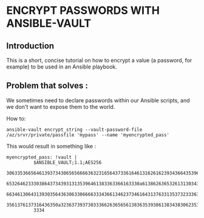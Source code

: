 ENCRYPT PASSWORDS WITH ANSIBLE-VAULT
==========================
Introduction
-----------
This is a short, concise tutorial on how to encrypt a value (a password, for example) to be used in an Ansible playbook. 

Problem that solves :
------------
We sometimes need to declare passwords within our Ansible scripts, and we don't want to expose them to the world.

How to:
```
ansible-vault encrypt_string --vault-password-file /az/srvr/private/passfile 'mypass' --name 'myencrypted_pass'
```

This would result in something like :
```
myencrypted_pass: !vault |
          $ANSIBLE_VAULT;1.1;AES256
          30633536656461393734306565666636323165643733616461316261623934366435396663303934
          6532646233303864373439313135396461383363366163330a613862636532613130343034356565
          66346130643139303564363063306666333436613462373461643137633135373233363863376266
          3561376137316436350a323637393730333662636565613836353938613834383062353164613164
          3334
```